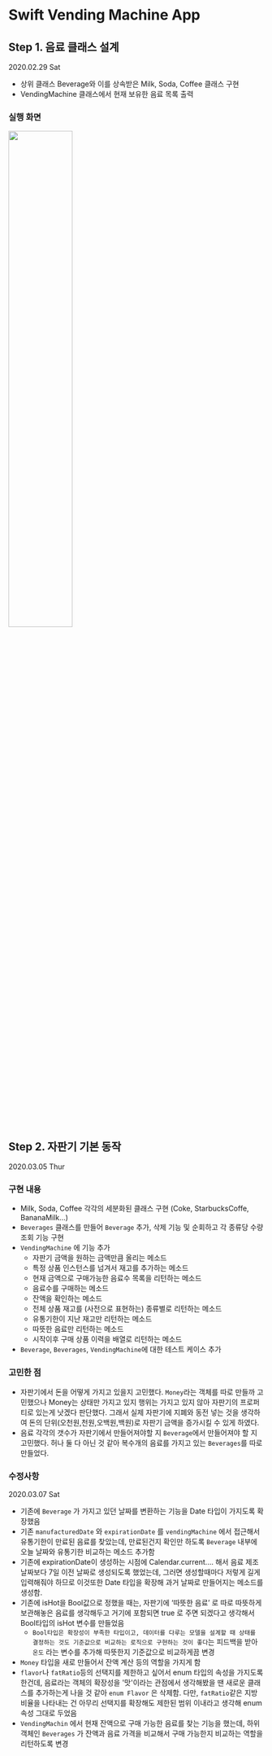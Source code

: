 # Swift Vending Machine App



## Step 1. 음료 클래스 설계

2020.02.29 Sat

- 상위 클래스 Beverage와 이를 상속받은 Milk, Soda, Coffee 클래스 구현
- VendingMachine 클래스에서 현재 보유한 음료 목록 출력 



### 실행 화면

<img src="https://user-images.githubusercontent.com/40784518/75602870-81954500-5b0c-11ea-84c1-819746c989a5.png " width="50%"></img>



## Step 2. 자판기 기본 동작

2020.03.05 Thur

### 구현 내용 

- Milk, Soda, Coffee 각각의 세분화된 클래스 구현 (Coke, StarbucksCoffe, BananaMilk...)
- `Beverages` 클래스를 만들어 `Beverage` 추가, 삭제 기능 및 순회하고 각 종류당 수량 조회 기능 구현
- `VendingMachine` 에 기능 추가
  - 자판기 금액을 원하는 금액만큼 올리는 메소드
  - 특정 상품 인스턴스를 넘겨서 재고를 추가하는 메소드
  - 현재 금액으로 구매가능한 음료수 목록을 리턴하는 메소드
  - 음료수를 구매하는 메소드
  - 잔액을 확인하는 메소드
  - 전체 상품 재고를 (사전으로 표현하는) 종류별로 리턴하는 메소드
  - 유통기한이 지난 재고만 리턴하는 메소드
  - 따뜻한 음료만 리턴하는 메소드
  - 시작이후 구매 상품 이력을 배열로 리턴하는 메소드
- `Beverage`, `Beverages`, `VendingMachine`에 대한 테스트 케이스 추가 

### 고민한 점

- 자판기에서 돈을 어떻게 가지고 있을지 고민했다. `Money`라는 객체를 따로 만들까 고민했으나 Money는 상태만 가지고 있지 행위는 가지고 있지 않아 자판기의 프로퍼티로 있는게 낫겠다 판단했다. 그래서 실제 자판기에 지폐와 동전 넣는 것을 생각하여 돈의 단위(오천원,천원,오백원,백원)로 자판기 금액을 증가시킬 수 있게 하였다.
- 음료 각각의 갯수가 자판기에서 만들어져야할 지 `Beverage`에서 만들어져야 할 지 고민했다. 허나 둘 다 아닌 것 같아 복수개의 음료를 가지고 있는 `Beverages`를 따로 만들었다.



### 수정사항

2020.03.07 Sat

- 기존에 `Beverage` 가 가지고 있던 날짜를 변환하는 기능을 Date 타입이 가지도록 확장했음
- 기존 `manufacturedDate` 와 `expirationDate` 를 `vendingMachine` 에서 접근해서 유통기한이 만료된 음료를 찾았는데, 만료된건지 확인만 하도록 `Beverage` 내부에 오늘 날짜와 유통기한 비교하는 메소드 추가함
- 기존에 expirationDate이 생성하는 시점에 Calendar.current.... 해서 음료 제조 날짜보다 7일 이전 날짜로 생성되도록 했었는데, 그러면 생성할때마다 저렇게 길게 입력해줘야 하므로 이것또한 Date 타입을 확장해 과거 날짜로 만들어지는 메소드를 생성함.
- 기존에 isHot을 Bool값으로 정했을 때는, 자판기에 ‘따뜻한 음료’ 로 따로 따뜻하게 보관해놓은 음료를 생각해두고 거기에 포함되면 true 로 주면 되겠다고 생각해서 Bool타입의 isHot 변수를 만들었음
  -  `Bool타입은 확장성이 부족한 타입이고, 데이터를 다루는 모델을 설계할 때 상태를 결정하는 것도 기준값으로 비교하는 로직으로 구현하는 것이 좋다`는 피드백을 받아 `온도` 라는 변수를 추가해 따뜻한지 기준값으로 비교하게끔 변경
- `Money` 타입을 새로 만들어서 잔액 계산 등의 역할을 가지게 함
- `flavor`나 `fatRatio`등의 선택지를 제한하고 싶어서 enum 타입의 속성을 가지도록 한건데, 음료라는 객체의 확장성을 '맛'이라는 관점에서 생각해봤을 땐 새로운 클래스를 추가하는게 나을 것 같아 `enum Flavor`  은 삭제함. 다만, `fatRatio`같은 지방 비율을 나타내는 건 아무리 선택지를 확장해도 제한된 범위 이내라고 생각해 enum 속성 그대로 두었음
- `VendingMachin` 에서 현재 잔액으로 구매 가능한 음료를 찾는 기능을 했는데, 하위 객체인 `Beverages` 가 잔액과 음료 가격을 비교해서 구매 가능한지 비교하는 역할을 리턴하도록 변경